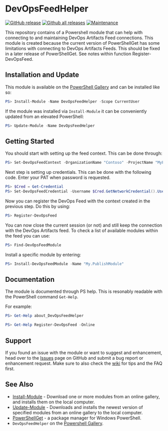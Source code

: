 # DevOpsFeedHelper

[![GitHub release](https://img.shields.io/github/release/peter-de-wit/DevOpsFeedHelper)](https://github.com/peter-de-wit/DevOpsFeedHelper/releases/)
[![Github all releases](https://img.shields.io/github/downloads/peter-de-wit/DevOpsFeedHelper/total.svg)](https://gitHub.com/peter-de-wit/DevOpsFeedHelper/releases/)
[![Maintenance](https://img.shields.io/badge/Maintained%3F-yes-green.svg)](https://peter-de-wit/DevOpsFeedHelper/graphs/commit-activity)

This repository contains of a Powershell module that can help with connecting to and maintaining DevOps Artifacts Feed connections.
This module is created because the current version of PowerShellGet has some limitations with connecting to DevOps Artifacts Feeds.
This should be fixed in a later release of PowerShellGet. See notes within function Register-DevOpsFeed.

## Installation and Update

This module is available on the [PowerShell Gallery](https://www.powershellgallery.com/packages/DevOpsFeedHelper)
and can be installed like so:

```PowerShell
PS> Install-Module -Name DevOpsFeedHelper -Scope CurrentUser
```

If the module was installed via `Install-Module` it can be conveniently updated
from an elevated PowerShell:

```PowerShell
PS> Update-Module -Name DevOpsFeedHelper
```

## Getting Started

You should start with setting up the feed context. This can be done through:

```PowerShell
PS> Set-DevOpsFeedContext -OrganizationName "Contoso" -ProjectName "MyFirstProject" -FeedName "PrivateFeed"
```

Next step is setting up credentials. This can be done with the following code. Enter your PAT when password is requested.

```PowerShell
PS> $Cred = Get-Credential
PS> Set-DevOpsFeedCredential -Username $Cred.GetNetworkCredential().UserName -PatToken $Cred.GetNetworkCredential().Password
```

Now you can register the DevOps Feed with the context created in the previous step. Do this by using:

```PowerShell
PS> Register-DevOpsFeed
```

You can now close the current session (or not) and still keep the connection with the DevOps Artifacts feed.
To check a list of available modules within the feed you can use:

```PowerShell
PS> Find-DevOpsFeedModule
```

Install a specific module by entering:

```PowerShell
PS> Install-DevOpsFeedModule -Name "My.PublishModule"
```

## Documentation

The module is documented through PS help. This is resonably readable with the
PowerShell command `Get-Help`.

For example:

``` PowerShell
PS> Get-Help about_DevOpsFeedHelper
```

``` PowerShell
PS> Get-Help Register-DevOpsFeed -Online
```

## Support

If you found an issue with the module or want to suggest and enhancement, head over to
the [Issues](https://github.com/peter-de-wit/DevOpsFeedHelper/issues) page on GitHub and
submit a bug report or enhancement request. Make sure
to also check the
[wiki](https://github.com/peter-de-wit/DevOpsFeedHelper/wiki) for
tips and the FAQ first.

## See Also

* [Install-Module](https://docs.microsoft.com/en-us/powershell/module/powershellget/Install-Module?view=powershell-5.1) -
  Download one or more modules from an online gallery, and installs them on the local computer.
* [Update-Module](https://docs.microsoft.com/en-us/powershell/module/powershellget/update-module?view=powershell-5.1) -
  Downloads and installs the newest version of specified modules from an online gallery to the local computer.
* [PowerShellGet](https://docs.microsoft.com/en-us/powershell/module/powershellget/?view=powershell-5.1#powershellget) -
  a package manager for Windows PowerShell.
* `DevOpsFeedHelper` on the [Powershell Gallery](https://www.powershellgallery.com/packages/DevOpsFeedHelper).

